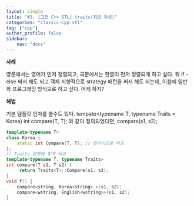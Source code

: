 ```yaml
---
layout: single
title: "#3. [고전 C++ STL] traits(취급 특성)"
categories: "classic-cpp-stl"
tag: ["cpp"]
author_profile: false
sidebar: 
    nav: "docs"
---
```


**사례**

영문에서는 영어가 먼저 정렬되고, 국문에서는 한글이 먼저 정렬되게 하고 싶다. 뭐 if - else 써서 해도 되고 객체 지향적으로 strategy 패턴을 써서 해도 되는데, 이참에 일반화
프로그래밍 방식으로 하고 싶다. 어케 하지?

**해법**

기본 템플릿 인자를 쓸수도 있다.
tempate<typename T, typename Traits = Korea<T>)
int compare(T, T); 와 같이 정의되었다면, compare(s1, s2);

```cpp
template<typename T>
class Korea { 
    static int Compare(T, T); // 한국식으로 비교
};
// Traits 정책에 맞게 비교
template<typename T, typename Traits>
int compare(T s1, T s2) {
     return Traits<T>::Compare(s1, s2); 
}
void f() { 
    compare<string, Korea<string> >(s1, s2); 
    compare<wstring, English<wstring>>(s1, s2); 
}
```
